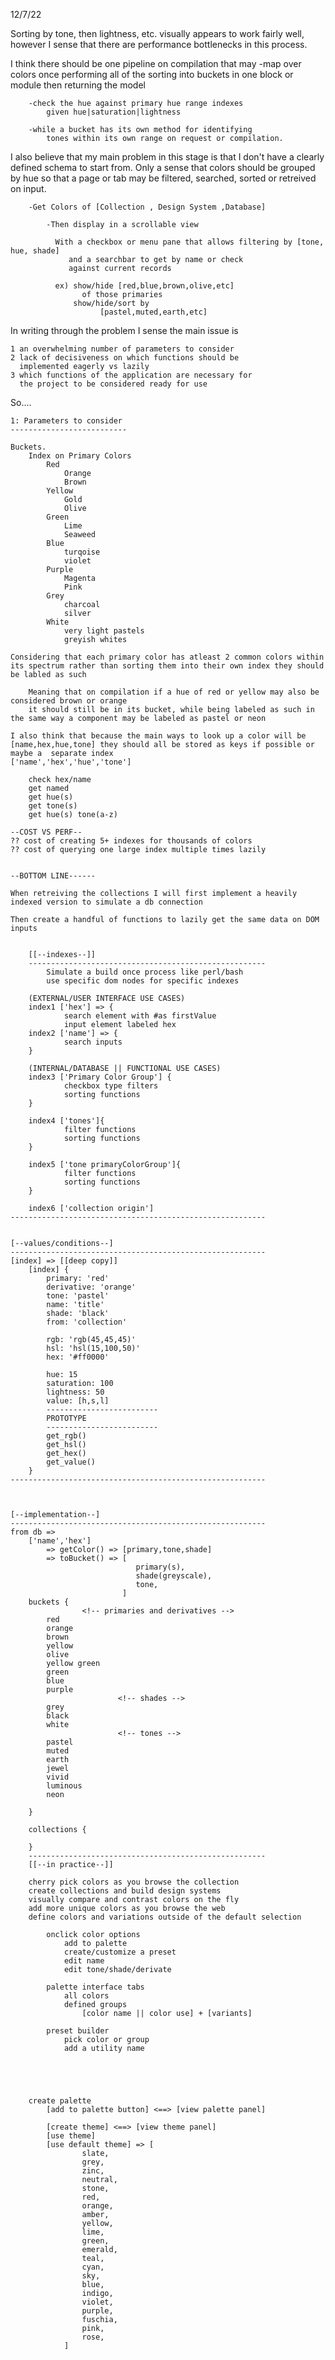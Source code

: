 12/7/22

Sorting by tone, then lightness, etc. visually appears to work fairly well, however I sense that there are performance bottlenecks in this process.

I think there should be one pipeline on compilation that may
    -map over colors once performing all of the sorting into 
     buckets in one block or module then returning the model

        -check the hue against primary hue range indexes
            given hue|saturation|lightness
        
        -while a bucket has its own method for identifying
            tones within its own range on request or compilation.
    
I also believe that my main problem in this stage is that I don't have a clearly defined schema to start from. Only a sense that colors should be grouped by hue so that a page or tab may be filtered, searched, sorted or retreived on input.

        -Get Colors of [Collection , Design System ,Database]
            
            -Then display in a scrollable view
              
              With a checkbox or menu pane that allows filtering by [tone, hue, shade] 
                 and a searchbar to get by name or check
                 against current records
            
              ex) show/hide [red,blue,brown,olive,etc]
                    of those primaries
                  show/hide/sort by 
                        [pastel,muted,earth,etc]
                   
In writing through the problem I sense the main issue is 
    
    1 an overwhelming number of parameters to consider
    2 lack of decisiveness on which functions should be   
      implemented eagerly vs lazily
    3 which functions of the application are necessary for
      the project to be considered ready for use

So....

    1: Parameters to consider
    --------------------------
    
    Buckets.
        Index on Primary Colors
            Red
                Orange
                Brown
            Yellow
                Gold
                Olive
            Green
                Lime
                Seaweed
            Blue
                turqoise
                violet
            Purple
                Magenta
                Pink
            Grey
                charcoal
                silver
            White
                very light pastels
                greyish whites

    Considering that each primary color has atleast 2 common colors within its spectrum rather than sorting them into their own index they should be labled as such

        Meaning that on compilation if a hue of red or yellow may also be considered brown or orange
        it should still be in its bucket, while being labeled as such in the same way a component may be labeled as pastel or neon

    I also think that because the main ways to look up a color will be [name,hex,hue,tone] they should all be stored as keys if possible or maybe a  separate index 
    ['name','hex','hue','tone']

        check hex/name
        get named
        get hue(s)
        get tone(s)
        get hue(s) tone(a-z)

    --COST VS PERF--
    ?? cost of creating 5+ indexes for thousands of colors 
    ?? cost of querying one large index multiple times lazily
    

    --BOTTOM LINE------
    
    When retreiving the collections I will first implement a heavily indexed version to simulate a db connection

    Then create a handful of functions to lazily get the same data on DOM inputs


        [[--indexes--]]
        -----------------------------------------------------
            Simulate a build once process like perl/bash
            use specific dom nodes for specific indexes

        (EXTERNAL/USER INTERFACE USE CASES)
        index1 ['hex'] => {
                search element with #as firstValue
                input element labeled hex
        index2 ['name'] => {
                search inputs
        }

        (INTERNAL/DATABASE || FUNCTIONAL USE CASES)
        index3 ['Primary Color Group'] {
                checkbox type filters
                sorting functions
        }

        index4 ['tones']{
                filter functions
                sorting functions
        }

        index5 ['tone primaryColorGroup']{
                filter functions
                sorting functions
        }

        index6 ['collection origin']
    ---------------------------------------------------------


    [--values/conditions--]
    ---------------------------------------------------------
    [index] => [[deep copy]]
        [index] {
            primary: 'red'
            derivative: 'orange'
            tone: 'pastel'
            name: 'title'
            shade: 'black'
            from: 'collection'

            rgb: 'rgb(45,45,45)'
            hsl: 'hsl(15,100,50)'
            hex: '#ff0000'

            hue: 15
            saturation: 100
            lightness: 50
            value: [h,s,l]
            -------------------------
            PROTOTYPE
            -------------------------
            get_rgb()
            get_hsl()
            get_hex()
            get_value()
        }
    ---------------------------------------------------------



    [--implementation--]
    ---------------------------------------------------------
    from db => 
        ['name','hex']
            => getColor() => [primary,tone,shade]
            => toBucket() => [
                                primary(s),
                                shade(greyscale),  
                                tone, 
                             ]
        buckets {
                    <!-- primaries and derivatives -->
            red
            orange
            brown
            yellow
            olive
            yellow green
            green
            blue
            purple
                            <!-- shades -->
            grey
            black
            white
                            <!-- tones -->
            pastel
            muted
            earth
            jewel
            vivid
            luminous
            neon
            
        }

        collections {

        }
        -----------------------------------------------------
        [[--in practice--]]
        
        cherry pick colors as you browse the collection     
        create collections and build design systems
        visually compare and contrast colors on the fly
        add more unique colors as you browse the web
        define colors and variations outside of the default selection

            onclick color options
                add to palette
                create/customize a preset
                edit name
                edit tone/shade/derivate
        
            palette interface tabs
                all colors
                defined groups 
                    [color name || color use] + [variants]

            preset builder
                pick color or group
                add a utility name





        create palette
            [add to palette button] <==> [view palette panel]
            
            [create theme] <==> [view theme panel]
            [use theme]
            [use default theme] => [
                    slate,
                    grey,
                    zinc,
                    neutral,
                    stone,
                    red,
                    orange,
                    amber,
                    yellow,
                    lime,
                    green,
                    emerald,
                    teal,
                    cyan,
                    sky,
                    blue,
                    indigo,
                    violet,
                    purple,
                    fuschia,
                    pink,
                    rose,
                ]